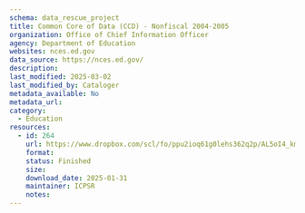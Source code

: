 ```yaml
---
schema: data_rescue_project 
title: Common Core of Data (CCD) - Nonfiscal 2004-2005
organization: Office of Chief Information Officer
agency: Department of Education
websites: nces.ed.gov
data_source: https://nces.ed.gov/
description: 
last_modified: 2025-03-02
last_modified_by: Cataloger
metadata_available: No
metadata_url: 
category:
  - Education
resources:
  - id: 264
    url: https://www.dropbox.com/scl/fo/ppu2ioq61g0lehs362q2p/AL5oI4_kmByecWCPoIEQxUo?rlkey=mqwfzpu681gr1kdc5a8gxx44j&dl=0
    format: 
    status: Finished
    size: 
    download_date: 2025-01-31
    maintainer: ICPSR
    notes: 
---
```

